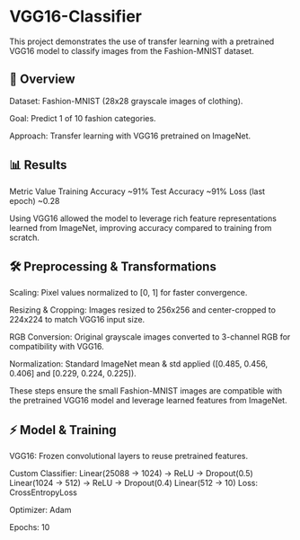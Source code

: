 # VGG16-Classifier
This project demonstrates the use of transfer learning with a pretrained VGG16 model to classify images from the Fashion-MNIST dataset.

## 📝 Overview

Dataset: Fashion-MNIST (28x28 grayscale images of clothing).

Goal: Predict 1 of 10 fashion categories.

Approach: Transfer learning with VGG16 pretrained on ImageNet.

## 📊 Results
Metric	Value
Training Accuracy	~91%
Test Accuracy	~91%
Loss (last epoch)	~0.28

Using VGG16 allowed the model to leverage rich feature representations learned from ImageNet, improving accuracy compared to training from scratch.

## 🛠️ Preprocessing & Transformations

Scaling: Pixel values normalized to [0, 1] for faster convergence.

Resizing & Cropping: Images resized to 256x256 and center-cropped to 224x224 to match VGG16 input size.

RGB Conversion: Original grayscale images converted to 3-channel RGB for compatibility with VGG16.

Normalization: Standard ImageNet mean & std applied ([0.485, 0.456, 0.406] and [0.229, 0.224, 0.225]).

These steps ensure the small Fashion-MNIST images are compatible with the pretrained VGG16 model and leverage learned features from ImageNet.

## ⚡ Model & Training

VGG16: Frozen convolutional layers to reuse pretrained features.

Custom Classifier:
  Linear(25088 → 1024) → ReLU → Dropout(0.5)
  Linear(1024 → 512) → ReLU → Dropout(0.4)
  Linear(512 → 10)
Loss: CrossEntropyLoss

Optimizer: Adam

Epochs: 10


